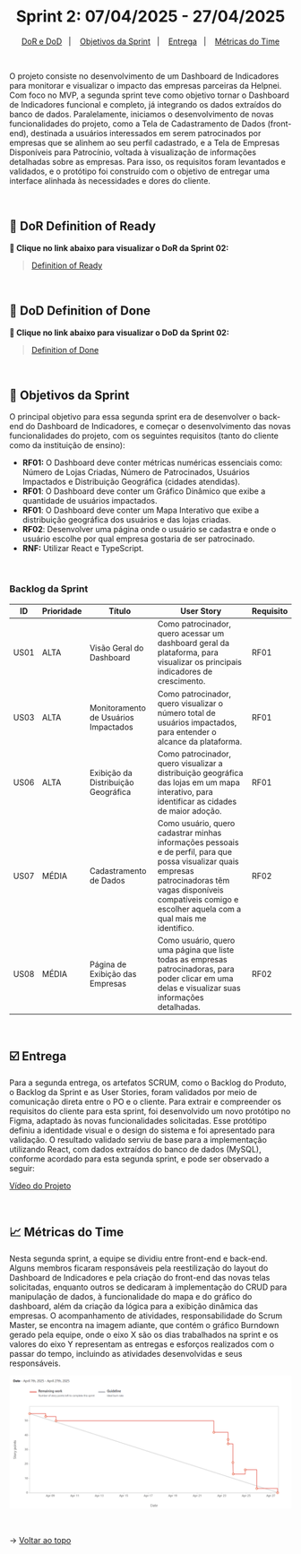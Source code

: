 <span id="topo">

<h1 align="center">Sprint 2: 07/04/2025 - 27/04/2025</h1>

<p align="center">
    <a href="#dor-dod">DoR e DoD</a> &nbsp |&nbsp &nbsp
    <a href="#objetivos">Objetivos da Sprint</a> &nbsp |&nbsp &nbsp
    <a href="#entrega">Entrega</a> &nbsp |&nbsp &nbsp
    <a href="#metricas">Métricas do Time</a> 
</p>

<br>

O projeto consiste no desenvolvimento de um Dashboard de Indicadores para monitorar e visualizar o impacto das empresas parceiras da Helpnei.
Com foco no MVP, a segunda sprint teve como objetivo tornar o Dashboard de Indicadores funcional e completo, já integrando os dados extraídos do banco de dados.
Paralelamente, iniciamos o desenvolvimento de novas funcionalidades do projeto, como a Tela de Cadastramento de Dados (front-end), destinada a usuários interessados em serem patrocinados por empresas que se alinhem ao seu perfil cadastrado, e a Tela de Empresas Disponíveis para Patrocínio, voltada à visualização de informações detalhadas sobre as empresas.
Para isso, os requisitos foram levantados e validados, e o protótipo foi construído com o objetivo de entregar uma interface alinhada às necessidades e dores do cliente.

<br>

<span id="dor-dod">

## 📍 DoR Definition of Ready
**:link: Clique no link abaixo para visualizar o DoR da Sprint 02:**  
> [Definition of Ready](https://docs.google.com/document/d/1_yX0LBt2_SmMM5A1oGvAi57aOLmhgI5GVjWYFB8OikM/edit?tab=t.4j6zacb4i64c)

<br>

## 📍 DoD Definition of Done
**:link: Clique no link abaixo para visualizar o DoD da Sprint 02:**  
> [Definition of Done](https://docs.google.com/document/d/142-spFvZzo04tRTbLO0dZs-c4uruG32qb-unrMd3bJ0/edit?tab=t.qgc4e7w6objb)

<br>

<span id="objetivos">
    
## 🎯 Objetivos da Sprint
O principal objetivo para essa segunda sprint era de desenvolver o back-end do Dashboard de Indicadores, e começar o desenvolvimento das novas funcionalidades do projeto, com os seguintes requisitos (tanto do cliente como da instituição de ensino):
- **RF01:** O Dashboard deve conter métricas numéricas essenciais como: Número de Lojas Criadas, Número de Patrocinados, Usuários Impactados e Distribuição Geográfica (cidades atendidas).
- **RF01**: O Dashboard deve conter um Gráfico Dinâmico que exibe a quantidade de usuários impactados.
- **RF01**: O Dashboard deve conter um Mapa Interativo que exibe a distribuição geográfica dos usuários e das lojas criadas.
- **RF02**: Desenvolver uma página onde o usuário se cadastra e onde o usuário escolhe por qual empresa gostaria de ser patrocinado.
- **RNF:** Utilizar React e TypeScript.

<br>

### Backlog da Sprint 

| ID |   Prioridade   |   Título   |   User Story   |   Requisito   |
| --- | --- | --- | --- | --- |
 US01 | ALTA | Visão Geral do Dashboard |Como patrocinador, quero acessar um dashboard geral da plataforma, para visualizar os principais indicadores de crescimento.| RF01 |
 US03 | ALTA | Monitoramento de Usuários Impactados |Como patrocinador, quero visualizar o número total de usuários impactados, para entender o alcance da plataforma.| RF01 |
 US06 | ALTA | Exibição da Distribuição Geográfica |Como patrocinador, quero visualizar a distribuição geográfica das lojas em um mapa interativo, para identificar as cidades de maior adoção.| RF01 |
 US07 | MÉDIA | Cadastramento de Dados | Como usuário, quero cadastrar minhas informações pessoais e de perfil, para que possa visualizar quais empresas patrocinadoras têm vagas disponíveis compatíveis comigo e escolher aquela com a qual mais me identifico.| RF02 |
 US08 | MÉDIA | Página de Exibição das Empresas | Como usuário, quero uma página que liste todas as empresas patrocinadoras, para poder clicar em uma delas e visualizar suas informações detalhadas.| RF02 |

<br>

<span id="entrega">
        
## ☑️ Entrega

Para a segunda entrega, os artefatos SCRUM, como o Backlog do Produto, o Backlog da Sprint e as User Stories, foram validados por meio de comunicação direta entre o PO e o cliente.
Para extrair e compreender os requisitos do cliente para esta sprint, foi desenvolvido um novo protótipo no Figma, adaptado às novas funcionalidades solicitadas. Esse protótipo definiu a identidade visual e o design do sistema e foi apresentado para validação.
O resultado validado serviu de base para a implementação utilizando React, com dados extraídos do banco de dados (MySQL), conforme acordado para esta segunda sprint, e pode ser observado a seguir:

<a href='https://youtu.be/iau4KI8iHJI'>Vídeo do Projeto</a>

<br>

<span id="metricas">
    
## 📈 Métricas do Time
Nesta segunda sprint, a equipe se dividiu entre front-end e back-end. Alguns membros ficaram responsáveis pela reestilização do layout do Dashboard de Indicadores e pela criação do front-end das novas telas solicitadas, enquanto outros se dedicaram à implementação do CRUD para manipulação de dados, à funcionalidade do mapa e do gráfico do dashboard, além da criação da lógica para a exibição dinâmica das empresas.
O acompanhamento de atividades, responsabilidade do Scrum Master, se encontra na imagem adiante, que contém o gráfico Burndown gerado pela equipe, onde o eixo X são os dias trabalhados na sprint e os valores do eixo Y representam as entregas e esforços realizados com o passar do tempo, incluindo as atividades desenvolvidas e seus responsáveis.

<div align="center">
    
![Burndown Chart](https://github.com/gbmedeiros00/testeee/blob/main/burndown-sprint2.png)
</div>

<br>

→ [Voltar ao topo](#topo)

